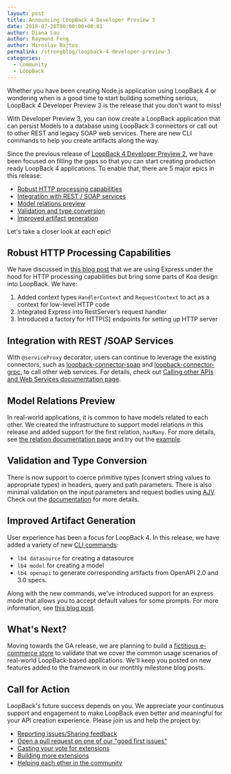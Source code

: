 ```yaml
---
layout: post
title: Announcing LoopBack 4 Developer Preview 3
date: 2018-07-20T00:00:00+00:01
author: Diana Lau
author: Raymond Feng
author: Miroslav Bajtos
permalink: /strongblog/loopback-4-developer-preview-3
categories:
  - Community
  - LoopBack
---
```


Whether you have been creating Node.js application using LoopBack 4 or wondering when is a good time to start building something serious, LoopBack 4 Developer Preview 3 is the release that you don't want to miss!

With Developer Preview 3, you can now create a LoopBack application that can persist Models to a database using LoopBack 3 connectors or call out to other REST and legacy SOAP web services. There are new CLI commands to help you create artifacts along the way.

Since the previous release of [LoopBack 4 Developer Preview 2][dp2-announcement], we have been focused on filling the gaps so that you can start creating production ready LoopBack 4 applications. To enable that, there are 5 major epics in this release:

- [Robust HTTP processing capabilities](#robust-http-processing-capabilities)
- [Integration with REST / SOAP services](#integration-with-rest-soap-services)
- [Model relations preview](#model-relations-preview)
- [Validation and type conversion](#validation-and-type-conversion)
- [Improved artifact generation](#improved-artifact-generation)

Let's take a closer look at each epic!

<!--more-->

## Robust HTTP Processing Capabilities

We have discussed in [this blog post](https://strongloop.com/strongblog/loopback4-improves-inbound-http-processing) that we are using Express under the hood for HTTP processing capabilities but bring some parts of Koa design into LoopBack. We have:

1.  Added context types `HandlerContext` and `RequestContext` to act as a context for low-level HTTP code
2.  Integrated Express into RestServer’s request handler
3.  Introduced a factory for HTTP(S) endpoints for setting up HTTP server

## Integration with REST /SOAP Services

With `@serviceProxy` decorator, users can continue to leverage the existing connectors, such as [loopback-connector-soap][loopback-connector-soap] and [loopback-connector-grpc][loopback-connector-grpc], to call other web services. For details, check out [Calling other APIs and Web Services documentation page](http://loopback.io/doc/en/lb4/Calling-other-APIs-and-web-services.html).

## Model Relations Preview

In real-world applications, it is common to have models related to each other. We created the infrastructure to support model relations in this release and added support for the first relation, `hasMany`. For more details, see [the relation documentation page][relation-docs] and try out the [example](link).

## Validation and Type Conversion

There is now support to coerce primitive types (convert string values to appropriate types) in headers, query and path parameters. There is also minimal validation on the input parameters and request bodies using [AJV][ajv]. Check out the [documentation](link) for more details.

## Improved Artifact Generation

User experience has been a focus for LoopBack 4. In this release, we have added a variety of new [CLI commands][cli]:

- `lb4 datasource` for creating a datasource
- `lb4 model` for creating a model
- `lb4 openapi` to generate corresponding artifacts from OpenAPI 2.0 and 3.0 specs.

Along with the new commands, we've introduced support for an express mode that allows you to accept default values for some prompts. For more information, see [this blog post](link).

## What's Next?

Moving towards the GA release, we are planning to build a [fictitious e-commerce store][estore] to validate that we cover the common usage scenarios of real-world LoopBack-based applications. We'll keep you posted on new features added to the framework in our monthly milestone blog posts.

## Call for Action

LoopBack's future success depends on you. We appreciate your continuous support and engagement to make LoopBack even better and meaningful for your API creation experience. Please join us and help the project by:

- [Reporting issues/Sharing feedback](https://github.com/strongloop/loopback-next/issues)
- [Open a pull request on one of our "good first issues"](https://github.com/strongloop/loopback-next/labels/good%20first%20issue)
- [Casting your vote for extensions](https://github.com/strongloop/loopback-next/issues/512)
- [Building more extensions](https://github.com/strongloop/loopback-next/issues/647)
- [Helping each other in the community](https://groups.google.com/forum/#!forum/loopbackjs)

[dp2-announcement]: https://strongloop.com/strongblog/loopback-4-developer-preview-2/
[dp3-scope]: https://github.com/strongloop/loopback-next/issues/1330
[http-hardening]: https://github.com/strongloop/loopback-next/issues/1038
[service-integration]: https://github.com/strongloop/loopback-next/issues/1036
[model-relation]: https://github.com/strongloop/loopback-next/issues/1032
[conversion]: https://github.com/strongloop/loopback-next/issues/755
[calling-other-apis]: http://loopback.io/doc/en/lb4/Calling-other-APIs-and-web-services.html
[ajv]: https://www.npmjs.com/package/ajv
[cli]: https://loopback.io/doc/en/lb4/Command-line-interface.html
[relation-docs]: https://loopback.io/doc/en/lb4/Relations.html
[loopback-connector-soap]: https://www.npmjs.com/package/loopback-connector-soap
[loopback-connector-grpc]: https://www.npmjs.com/package/loopback-connector-grpc
[estore]: https://github.com/strongloop/loopback-next/issues/1476
